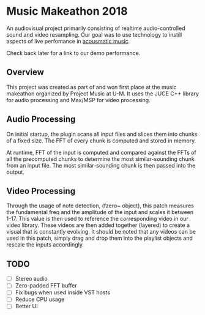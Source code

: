 # Music Makeathon 2018

An audiovisual project primarily consisting of realtime audio-controlled sound and video resampling. Our goal was to use technology to instill aspects of live perfomance in [acousmatic music](https://en.wikipedia.org/wiki/Acousmatic_music).

Check back later for a link to our demo performance.

## Overview

This project was created as part of and won first place at the music makeathon organized by Project Music at U-M.
It uses the JUCE C++ library for audio processing and Max/MSP for video processing.

## Audio Processing

On initial startup, the plugin scans all input files and slices them into chunks of a fixed size. The FFT of every chunk is computed and stored in memory.

At runtime, FFT of the input is computed and compared against the FFTs of all the precomputed chunks to determine the most similar-sounding chunk from an input file. The most similar-sounding chunk is then passed into the output. 

## Video Processing

Through the usage of note detection, (fzero~ object), this patch measures the fundamental freq and the amplitude of the input and scales it between 1-17. This value is then used to reference the corresponding video in our video library. These videos are then added together (layered) to create a visual that is constantly evolving. It should be noted that any videos can be used in this patch, simply drag and drop them into the playlist objects and rescale the inputs accordingly. 

## TODO

- [ ] Stereo audio
- [ ] Zero-padded FFT buffer
- [ ] Fix bugs when used inside VST hosts
- [ ] Reduce CPU usage
- [ ] Better UI
